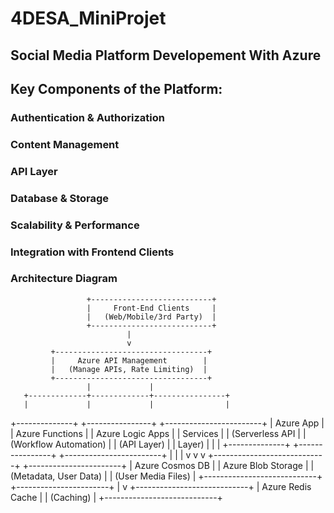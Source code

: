 # 4DESA_MiniProjet
## Social Media Platform Developement With Azure
## Key Components of the Platform:
### Authentication & Authorization
### Content Management
### API Layer
### Database & Storage
### Scalability & Performance
### Integration with Frontend Clients

### Architecture Diagram
                     +---------------------------+
                     |     Front-End Clients     |
                     |   (Web/Mobile/3rd Party)  |
                     +---------------------------+
                              |
                              v
             +----------------------------------+
             |     Azure API Management        | 
             |   (Manage APIs, Rate Limiting)  |
             +----------------------------------+
                     |             |
       +-------------+-------------+----------------+
       |             |             |                |
+--------------+  +----------------+   +------------------------+
| Azure App    |  | Azure Functions |   | Azure Logic Apps        |
| Services     |  | (Serverless API |   | (Workflow Automation)   |
| (API Layer)  |  | Layer)          |   |                        |
+--------------+  +----------------+   +------------------------+
       |              |                  |
       v              v                  v
+----------------------------+    +-----------------------+
|   Azure Cosmos DB           |    |    Azure Blob Storage |
|   (Metadata, User Data)     |    |    (User Media Files) |
+----------------------------+    +-----------------------+
       |
       v
+----------------------------+
|   Azure Redis Cache        |
|   (Caching)                |
+----------------------------+
